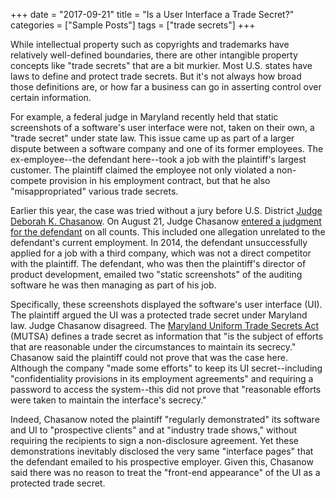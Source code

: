 +++
date = "2017-09-21"
title = "Is a User Interface a Trade Secret?"
categories = ["Sample Posts"]
tags = ["trade secrets"]
+++

While intellectual property such as copyrights and trademarks have relatively well-defined boundaries, there are other intangible property concepts like "trade secrets" that are a bit murkier. Most U.S. states have laws to define and protect trade secrets. But it's not always how broad those definitions are, or how far a business can go in asserting control over certain information.

For example, a federal judge in Maryland recently held that static screenshots of a software's user interface were not, taken on their own, a "trade secret" under state law. This issue came up as part of a larger dispute between a software company and one of its former employees. The ex-employee--the defendant here--took a job with the plaintiff's largest customer. The plaintiff claimed the employee not only violated a non-compete provision in his employment contract, but that he also "misappropriated" various trade secrets.

Earlier this year, the case was tried without a jury before U.S. District [Judge Deborah K. Chasanow](http://www.mdd.uscourts.gov/deborah-k-chasanow-district-judge). On August 21, Judge Chasanow [entered a judgment for the defendant](https://scholar.google.com/scholar_case?case=12589980518480089711) on all counts. This included one allegation unrelated to the defendant's current employment. In 2014, the defendant unsuccessfully applied for a job with a third company, which was not a direct competitor with the plaintiff. The defendant, who was then the plaintiff's director of product development, emailed two "static screenshots" of the auditing software he was then managing as part of his job.

Specifically, these screenshots displayed the software's user interface (UI). The plaintiff argued the UI was a protected trade secret under Maryland law. Judge Chasanow disagreed. The [Maryland Uniform Trade Secrets Act](https://govt.westlaw.com/mdc/Browse/Home/Maryland/MarylandCodeCourtRules?guid=NB73D5FA09B6011DB9BCF9DAC28345A2A&originationContext=documenttoc&transitionType=Default&contextData=(sc.Default)) (MUTSA) defines a trade secret as information that "is the subject of efforts that are reasonable under the circumstances to maintain its secrecy." Chasanow said the plaintiff could not prove that was the case here. Although the company "made some efforts" to keep its UI secret--including "confidentiality provisions in its employment agreements" and requiring a password to access the system--this did not prove that "reasonable efforts were taken to maintain the interface's secrecy."

Indeed, Chasanow noted the plaintiff "regularly demonstrated" its software and UI to "prospective clients" and at "industry trade shows," without requiring the recipients to sign a non-disclosure agreement. Yet these demonstrations inevitably disclosed the very same "interface pages" that the defendant emailed to his prospective employer. Given this, Chasanow said there was no reason to treat the "front-end appearance" of the UI as a protected trade secret.
